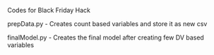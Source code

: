 Codes for Black Friday Hack

prepData.py - Creates count based variables and store it as new csv

finalModel.py - Creates the final model after creating few DV based variables

